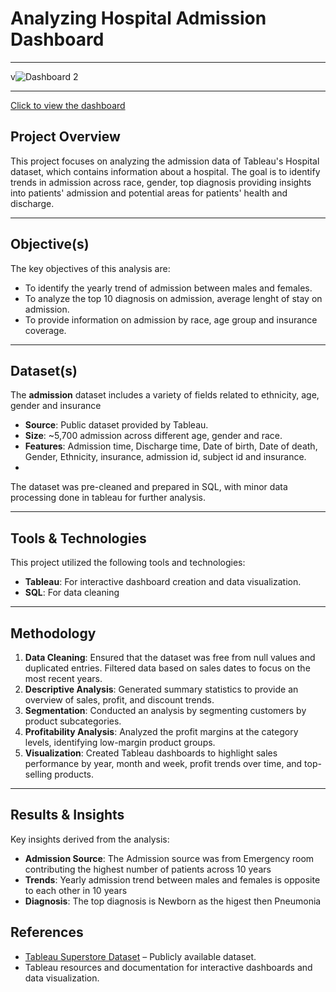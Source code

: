 # Analyzing Hospital Admission Dashboard
---
v![Dashboard 2](https://github.com/user-attachments/assets/92cd80a4-016b-41ac-83ad-4b7d7abee566)


---
[Click to view the dashboard](https://public.tableau.com/app/profile/yemisi.joshua/viz/HospitalAdmissionDashboard_17322294491740/Dashboard2?publish=yes)

## Project Overview

This project focuses on analyzing the admission data of Tableau's Hospital dataset, which contains information about a hospital. The goal is to identify trends in admission across race, gender, top diagnosis providing insights into patients' admission and potential areas for patients' health and discharge.

---

## Objective(s)

The key objectives of this analysis are:
- To identify the yearly trend of admission between males and females.
- To analyze the top 10 diagnosis on admission, average lenght of stay on admission.
- To provide information on admission by race, age group and insurance coverage.

---

## Dataset(s)

The **admission** dataset includes a variety of fields related to ethnicity, age, gender and insurance
- **Source**: Public dataset provided by Tableau.
- **Size**: ~5,700 admission across different age, gender and race.
- **Features**: Admission time, Discharge time, Date of birth, Date of death, Gender, Ethnicity, insurance, admission id, subject id and insurance.
- 
The dataset was pre-cleaned and prepared in SQL, with minor data processing done in tableau for further analysis.

---

## Tools & Technologies

This project utilized the following tools and technologies:
- **Tableau**: For interactive dashboard creation and data visualization.
- **SQL**: For data cleaning

---

## Methodology

1. **Data Cleaning**: Ensured that the dataset was free from null values and duplicated entries. Filtered data based on sales dates to focus on the most recent years.
2. **Descriptive Analysis**: Generated summary statistics to provide an overview of sales, profit, and discount trends.
3. **Segmentation**: Conducted an analysis by segmenting customers by product subcategories.
4. **Profitability Analysis**: Analyzed the profit margins at the category levels, identifying low-margin product groups.
5. **Visualization**: Created Tableau dashboards to highlight sales performance by year, month and week, profit trends over time, and top-selling products.

---

## Results & Insights

Key insights derived from the analysis:
- **Admission Source**: The Admission source was from Emergency room contributing the highest number of patients across 10 years
- **Trends**: Yearly admission trend between males and females is opposite to each other in 10 years
- **Diagnosis**: The top diagnosis is Newborn as the higest then Pneumonia

## References

- [Tableau Superstore Dataset](https://public.tableau.com/s/sites/default/files/media/tableau-superstore-data.zip) – Publicly available dataset.
- Tableau resources and documentation for interactive dashboards and data visualization.

